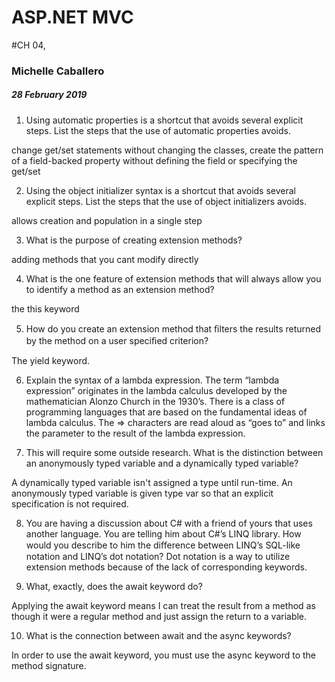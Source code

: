 # ASP.NET MVC
#CH 04,

### Michelle Caballero
##### 28 February 2019

1. Using automatic properties is a shortcut that avoids several explicit steps.
List the steps that the use of automatic properties avoids.

change get/set statements without changing the classes, create the pattern of a
field-backed property without defining the field or specifying the get/set

2. Using the object initializer syntax is a shortcut that avoids several
explicit steps. List the steps that the use of object initializers avoids.

allows creation and population in a single step

3. What is the purpose of creating extension methods?

adding methods that you cant modify directly

4. What is the one feature of extension methods that will always allow you to
identify a method as an extension method?

the this keyword

5. How do you create an extension method that ﬁlters the results returned by the method on a user speciﬁed criterion?

The yield keyword.

6. Explain the syntax of a lambda expression. The term “lambda expression” originates in the lambda calculus developed by the mathematician Alonzo Church in the 1930’s. There is a class of programming languages that are based on the fundamental ideas of lambda calculus.
The => characters are read aloud as “goes to” and links the parameter to the result of the lambda expression.

7. This will require some outside research. What is the distinction between an
anonymously typed variable and a dynamically typed variable?

A dynamically typed variable isn't assigned a type until run-time. An
anonymously typed variable is given type var so that an explicit specification
is not required.

8. You are having a discussion about C# with a friend of yours that uses another language. You are telling him about C#’s LINQ library. How would you describe to him the diﬀerence between LINQ’s SQL-like notation and LINQ’s dot notation?
Dot notation is a way to utilize extension methods because of the lack of corresponding keywords.

9. What, exactly, does the await keyword do?

Applying the await keyword means I can treat the result from a method as though
it were a regular method and just assign the return to a variable.

10. What is the connection between await and the async keywords?

In order to use the await keyword, you must use the async keyword to the method
signature.
